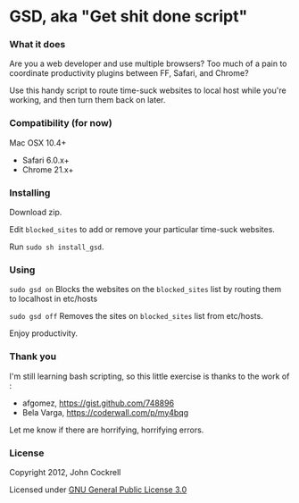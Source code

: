# GSD, aka "Get shit done script"

### What it does

Are you a web developer and use multiple browsers? Too much of a pain to coordinate productivity plugins between FF, Safari, and Chrome?

Use this handy script to route time-suck websites to local host while you're working, and then turn them back on later.


### Compatibility (for now)

Mac OSX 10.4+

* Safari 6.0.x+
* Chrome 21.x+

### Installing

Download zip.

Edit `blocked_sites` to add or remove your particular time-suck websites.

Run `sudo sh install_gsd`.

### Using

`sudo gsd on`
    Blocks the websites on the `blocked_sites` list by routing them to localhost in etc/hosts

`sudo gsd off`
    Removes the sites on `blocked_sites` list from etc/hosts.

Enjoy productivity.

### Thank you

I'm still learning bash scripting, so this little exercise is thanks to the work of :

* afgomez, https://gist.github.com/748896
* Bela Varga, https://coderwall.com/p/my4bqg

Let me know if there are horrifying, horrifying errors.

### License

Copyright 2012, John Cockrell

Licensed under [GNU General Public License 3.0](http://www.gnu.org/licenses/gpl.html)


